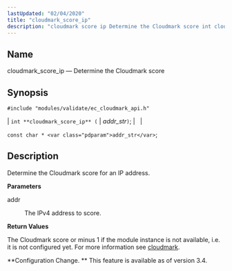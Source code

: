 ```yaml
---
lastUpdated: "02/04/2020"
title: "cloudmark_score_ip"
description: "cloudmark score ip Determine the Cloudmark score int cloudmark score ip addr str const char addr str Determine the Cloudmark score for an IP address addr The I Pv 4 address to score The Cloudmark score or minus 1 if the module instance is not available i e it is..."
---
```


<a name="apis.cloudmark_score_ip"></a> 
## Name

cloudmark_score_ip — Determine the Cloudmark score

## Synopsis

`#include "modules/validate/ec_cloudmark_api.h"`

| `int **cloudmark_score_ip** (` | <var class="pdparam">addr_str</var>`)`; |   |

`const char * <var class="pdparam">addr_str</var>`;<a name="idp47091776"></a> 
## Description

Determine the Cloudmark score for an IP address.

**<a name="idp47093008"></a> Parameters**

<dl class="variablelist">

<dt>addr</dt>

<dd>

The IPv4 address to score.

</dd>

</dl>

**<a name="idp47095744"></a> Return Values**

The Cloudmark score or minus 1 if the module instance is not available, i.e. it is not configured yet. For more information see [cloudmark](/momentum/3/3-reference/3-reference-modules-cloudmark).

**Configuration Change. ** This feature is available as of version 3.4.